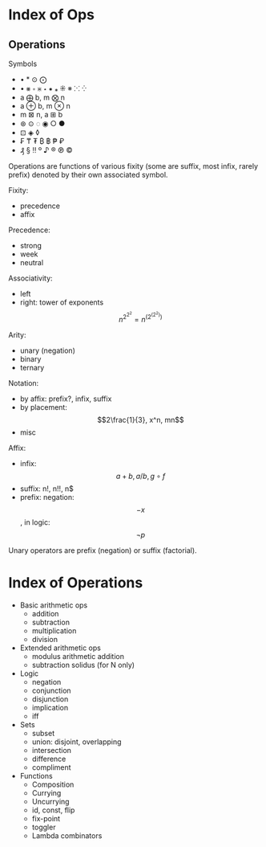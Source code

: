 # Index of Ops


## Operations

Symbols
- • * ⊙ ⨀
- • ⨳ ∗ ⋇ ⋆ ⁕ ⁎ ⁜ ※ ⁙ ⁛
- a ⨁ b, m ⨂ n
- a ⊕ b, m ⊗ n
- m ⊠ n, a ⊞ b
- ⊛ ⊙ ◌ ◉ ○ ●
- ⊡ ◈ ◊
- ₣ ₸ ₮ ₿ ฿ ₱ ₽
- ₰ § ‼ º ♪ ® ℗ ©


Operations are functions of various fixity (some are suffix, most infix, rarely prefix) denoted by their own associated symbol.

Fixity:
- precedence
- affix

Precedence:
- strong
- week
- neutral

Associativity:
- left 
- right: tower of exponents $$n^{2^{2^{2}}} = n^{(2^{(2^{2})})}$$

Arity:
- unary (negation)
- binary
- ternary

Notation:
- by affix: prefix?, infix, suffix
- by placement: $$2\frac{1}{3}, x^n, mn$$
- misc

Affix:
- infix: $$a+b, a/b, g\circ f$$
- suffix: n!, n!!, n$
- prefix: negation: $$-x$$, in logic: $$\lnot p$$


Unary operators are prefix (negation) or suffix (factorial).


# Index of Operations

- Basic arithmetic ops
  - addition
  - subtraction
  - multiplication
  - division
- Extended arithmetic ops
  - modulus arithmetic addition
  - subtraction solidus (for N only)
- Logic
  - negation
  - conjunction
  - disjunction
  - implication
  - iff
- Sets
  - subset
  - union: disjoint, overlapping
  - intersection
  - difference
  - compliment
- Functions
  - Composition
  - Currying
  - Uncurrying
  - id, const, flip
  - fix-point
  - toggler
  - Lambda combinators

